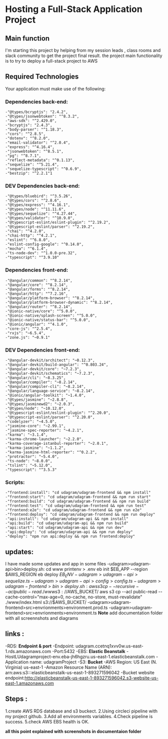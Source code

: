 # Hosting a Full-Stack Application Project

## Main function 
I'm starting this project by helping from my session leads , class rooms and slack community to get the project final result.
the project main functionality is to try to deploy a full-stack project to AWS

## Required Technologies
Your application must make use of the following:
### Dependencies back-end:
    -"@types/bcryptjs": "2.4.2",
    -"@types/jsonwebtoken": "^8.3.2",
    -"aws-sdk": "^2.429.0",
    -"bcryptjs": "2.4.3",
    -"body-parser": "^1.18.3",
    -"cors": "^2.8.5",
    -"dotenv": "^8.2.0",
    -"email-validator": "^2.0.4",
    -"express": "^4.16.4",
    -"jsonwebtoken": "^8.5.1",
    -"pg": "^8.7.1",
    -"reflect-metadata": "^0.1.13",
    -"sequelize": "^5.21.4",
    -"sequelize-typescript": "^0.6.9",
    -"bestzip": "^2.2.1"1
### DEV Dependencies back-end:
    -"@types/bluebird": "^3.5.26",
    -"@types/cors": "^2.8.6",
    -"@types/express": "^4.16.1",
    -"@types/node": "^11.11.6",
    -"@types/sequelize": "^4.27.44",
    -"@types/validator": "^10.9.0",
    -"@typescript-eslint/eslint-plugin": "^2.19.2",
    -"@typescript-eslint/parser": "^2.19.2",
    -"chai": "^4.2.0",
    -"chai-http": "^4.2.1",
    -"eslint": "^6.8.0",
    -"eslint-config-google": "^0.14.0",
    -"mocha": "^6.1.4",
    -"ts-node-dev": "^1.0.0-pre.32",
    -"typescript": "^3.9.10"

### Dependencies front-end:
    -"@angular/common": "^8.2.14",
    -"@angular/core": "^8.2.14",
    -"@angular/forms": "^8.2.14",
    -"@angular/http": "^7.2.16",
    -"@angular/platform-browser": "^8.2.14",
    -"@angular/platform-browser-dynamic": "^8.2.14",
    -"@angular/router": "^8.2.14",
    -"@ionic-native/core": "^5.0.0",
    -"@ionic-native/splash-screen": "^5.0.0",
    -"@ionic-native/status-bar": "^5.0.0",
    -"@ionic/angular": "^4.1.0",
    -"core-js": "^2.5.4",
    -"rxjs": "~6.5.4",
    -"zone.js": "~0.9.1"
### DEV Dependencies front-end:
    -"@angular-devkit/architect": "~0.12.3",
    -"@angular-devkit/build-angular": "^0.803.24",
    -"@angular-devkit/core": "~7.2.3",
    -"@angular-devkit/schematics": "~7.2.3",
    -"@angular/cli": "~8.3.25",
    -"@angular/compiler": "~8.2.14",
    -"@angular/compiler-cli": "~8.2.14",
    -"@angular/language-service": "~8.2.14",
    -"@ionic/angular-toolkit": "~1.4.0",
    -"@types/jasmine": "~2.8.8",
    -"@types/jasminewd2": "~2.0.3",
    -"@types/node": "~10.12.0",
    -"@typescript-eslint/eslint-plugin": "^2.20.0",
    -"@typescript-eslint/parser": "^2.20.0",
    -"codelyzer": "~4.5.0",
    -"jasmine-core": "~2.99.1",
    -"jasmine-spec-reporter": "~4.2.1",
    -"karma": "~3.1.4",
    -"karma-chrome-launcher": "~2.2.0",
    -"karma-coverage-istanbul-reporter": "~2.0.1",
    -"karma-jasmine": "~1.1.2",
    -"karma-jasmine-html-reporter": "^0.2.2",
    -"protractor": "~5.4.0",
    -"ts-node": "~8.0.0",
    -"tslint": "~5.12.0",
    -"typescript": "^3.5.3"
### Scripts:
    -"frontend:install": "cd udagram/udagram-frontend && npm install"
    -"frontend:start": "cd udagram/udagram-frontend && npm run start"
    -"frontend:build": "cd udagram/udagram-frontend && npm run build"
    -"frontend:test": "cd udagram/udagram-frontend && npm run test"
    -"frontend:e2e": "cd udagram/udagram-frontend && npm run e2e"
    -"frontend:deploy": "cd udagram/udagram-frontend && npm run deploy"
    -"api:install": "cd udagram/udagram-api && npm install"
    -"api:build": "cd udagram/udagram-api && npm run build"
    -"api:start": "cd udagram/udagram-api && npm run dev"
    -"api:deploy": "cd udagram/udagram-api && npm run deploy"
    -"deploy": "npm run api:deploy && npm run frontend:deploy"

## updates:
I have made some updates and app in some files
-udagram>udagram-api>bin>deploy.sh:
    cd www
    printenv > .env
    eb init $EB_APP --region $AWS_REGION
    eb deploy $EB_ENV
-udagram>udagram-api>sequelize.ts
-udagram>udagram-api>config>config.ts
-udagram>udagram-frontend>bin>deploy.sh:
    aws s3 cp --recursive --acl public-read ./www s3://$AWS_BUCKET/
    aws s3 cp --acl public-read --cache-control="max-age=0, no-cache, no-store, must-revalidate" ./www/index.html s3://$AWS_BUCKET/
-udagram>udagram-frontend>src>envrionments>environment.prod.ts
-udagram>udagram-frontend>src>envrionments>environment.ts
**Note** add documentation folder with all screennshots and diagrams

## links :
-RDS:
**Endpoint & port**
    -Endpoint: udagram.ccetnq1xvv0w.us-east-1.rds.amazonaws.com
    -Port:5432
-EBS:
**Elastic Beanstalk**
    -HostLUdagramproject-env.eba-jh6hgzru.us-east-1.elasticbeanstalk.com
    -Application name: udagramProject
-S3:
**Bucket**
  -AWS Region: US East (N. Virginia) us-east-1
  -Amazon Resource Name (ARN): arn:aws:s3:::elasticbeanstalk-us-east-1-893271596042
  -Bucket website endpoint:http://elasticbeanstalk-us-east-1-893271596042.s3-website-us-east-1.amazonaws.com 

## Steps :
1.create AWS RDS database and s3 buckect.
2.Using circleci pipeline with my project github.
3.Add all environments variables.
4.Check pipeline is success.
5.check AWS EBS health is OK.

**all this point explained with screenshots in documentaion folder**

